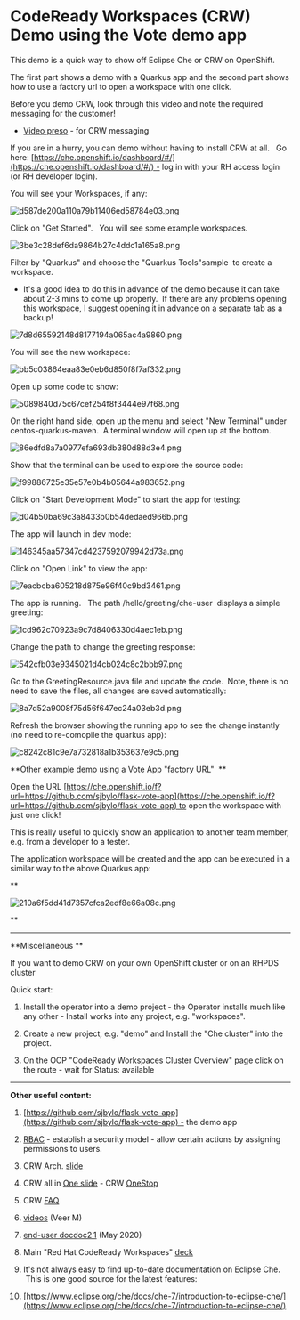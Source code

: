 # CodeReady Workspaces (CRW) Demo using the Vote demo app

This demo is a quick way to show off Eclipse Che or CRW on OpenShift. 

The first part shows a demo with a Quarkus app and the second part shows how to use a factory url to open a workspace with one click.

Before you demo CRW, look through this video and note the required messaging for the customer! 

* [Video preso](https://my.allego.com/play.do?contentId=659233&sch=20921) - for CRW messaging

If you are in a hurry, you can demo without having to install CRW at all.   Go here: [https://che.openshift.io/dashboard/#/](https://che.openshift.io/dashboard/#/) - log in with your RH access login (or RH developer login).

You will see your Workspaces, if any:

![d587de200a110a79b11406ed58784e03.png](image/d587de200a110a79b11406ed58784e03.png)

Click on "Get Started".   You will see some example workspaces. 

![3be3c28def6da9864b27c4ddc1a165a8.png](image/3be3c28def6da9864b27c4ddc1a165a8.png)

Filter by "Quarkus" and choose the "Quarkus Tools"sample  to create a workspace.  

* It's a good idea to do this in advance of the demo because it can take about 2-3 mins to come up properly.  If there are any problems opening this workspace, I suggest opening it in advance on a separate tab as a backup!

![7d8d65592148d8177194a065ac4a9860.png](image/7d8d65592148d8177194a065ac4a9860.png)

You will see the new workspace: 

![bb5c03864eaa83e0eb6d850f8f7af332.png](image/bb5c03864eaa83e0eb6d850f8f7af332.png)

Open up some code to show:

![5089840d75c67cef254f8f3444e97f68.png](image/5089840d75c67cef254f8f3444e97f68.png)

On the right hand side, open up the menu and select "New Terminal" under centos-quarkus-maven.  A terminal window will open up at the bottom.  

![86edfd8a7a0977efa693db380d88d3e4.png](image/86edfd8a7a0977efa693db380d88d3e4.png)

Show that the terminal can be used to explore the source code:

![f99886725e35e57e0b4b05644a983652.png](image/f99886725e35e57e0b4b05644a983652.png)

Click on "Start Development Mode" to start the app for testing:

![d04b50ba69c3a8433b0b54dedaed966b.png](image/d04b50ba69c3a8433b0b54dedaed966b.png)

The app will launch in dev mode:

![146345aa57347cd4237592079942d73a.png](image/146345aa57347cd4237592079942d73a.png)

Click on "Open Link" to view the app:

![7eacbcba605218d875e96f40c9bd3461.png](image/7eacbcba605218d875e96f40c9bd3461.png)

The app is running.   The path /hello/greeting/che-user  displays a simple greeting: 

![1cd962c70923a9c7d8406330d4aec1eb.png](image/1cd962c70923a9c7d8406330d4aec1eb.png)

Change the path to change the greeting response:

![542cfb03e9345021d4cb024c8c2bbb97.png](image/542cfb03e9345021d4cb024c8c2bbb97.png)

Go to the GreetingResource.java file and update the code.  Note, there is no need to save the files, all changes are saved automatically: 

![8a7d52a9008f75d56f647ec24a03eb3d.png](image/8a7d52a9008f75d56f647ec24a03eb3d.png)

Refresh the browser showing the running app to see the change instantly (no need to re-comopile the quarkus app): 

![c8242c81c9e7a732818a1b353637e9c5.png](image/c8242c81c9e7a732818a1b353637e9c5.png)

**Other example demo using a Vote App "factory URL"  **

Open the URL [https://che.openshift.io/f?url=https://github.com/sjbylo/flask-vote-app](https://che.openshift.io/f?url=https://github.com/sjbylo/flask-vote-app) to open the workspace with just one click! 

This is really useful to quickly show an application to another team member, e.g. from a developer to a tester.  

The application workspace will be created and the app can be executed in a similar way to the above Quarkus app: 

**

![210a6f5dd41d7357cfca2edf8e66a08c.png](image/210a6f5dd41d7357cfca2edf8e66a08c.png)

**

---

**Miscellaneous **

If you want to demo CRW on your own OpenShift cluster or on an RHPDS cluster

Quick start:

1. Install the operator into a demo project - the Operator installs much like any other - Install works into any project, e.g. "workspaces".

2. Create a new project, e.g. "demo" and Install the "Che cluster" into the project.

3. On the OCP "CodeReady Workspaces Cluster Overview" page click on the route - wait for Status: available

---

**Other useful content:**

1. [https://github.com/sjbylo/flask-vote-app](https://github.com/sjbylo/flask-vote-app) - the demo app

2. [RBAC](https://access.redhat.com/documentation/en-us/red_hat_codeready_workspaces/1.2/html-single/administration_guide/index#permissions) - establish a security model - allow certain actions by assigning permissions to users.

3. CRW Arch. [slide](https://docs.google.com/presentation/d/1WFRi9MZD3qksnEuAvgZpNrCjEf1PFLDMyxr-L2xThQA/edit#slide=id.g64798e8100_1_452)

4. CRW all in [One slide](https://docs.google.com/presentation/d/1Zklf--RjGchYD6qJDcVR7BT_s-mGTaRTsxBJvVTuYEM/edit#slide=id.g6beb2c4044_0_235) - CRW [OneStop](https://redhat.highspot.com/items/5c7fd4a981171734ea321621#1)

5. CRW [FAQ](https://docs.google.com/document/d/174USXEPCzTxz-piEk0CaOMzr2R1KhU7-1P7TEG0bBMc/edit#)

6. [videos](https://www.youtube.com/playlist?list=PLf3vm0UK6HKpBA8nWWO--6HtzKm6trH7-) (Veer M)

7. [end-user doc](https://access.redhat.com/documentation/en-us/red_hat_codeready_workspaces/2.0/html-single/end-user_guide/index)[doc2.1](https://access.redhat.com/documentation/en-us/red_hat_codeready_workspaces/2.1/html/installation_guide/index) (May 2020)

8. Main "Red Hat CodeReady Workspaces" [deck](https://docs.google.com/presentation/d/17EYvjLTE45B-nN__diBxnZCkKAMCKiaLWz6O5BO7vbw/edit#slide=id.g64798e8100_1_0)

9. It's not always easy to find up-to-date documentation on Eclipse Che.  This is one good source for the latest features:

1. [https://www.eclipse.org/che/docs/che-7/introduction-to-eclipse-che/](https://www.eclipse.org/che/docs/che-7/introduction-to-eclipse-che/)
